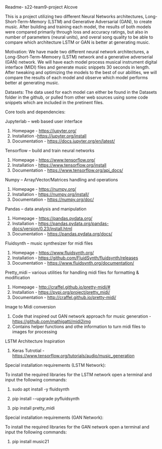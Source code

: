 Readme- s22-team9-project Alcove  
 
This is a project utilizing two different Neural Networks architectures, Long-Short-Term-Memory (LSTM) and Generative Adversarial (GAN), to create music. After building and training each model, the results of both models were compared primarily through loss and accuracy ratings, but also in number of parameters (neural units), and overal song quality to be able to compare which architecture LSTM or GAN is better at generating music. 

Motivation:
We have made two different neural network architectures, a Long-Short-Term-Memoery (LSTM) network and a generative adverserial (GAN) network.
We will have each model process musical instrument digital interface (MIDI) files and generate music snippets 30 seconds in length. After tweaking 
and optimizing the models to the best of our abilities, we will compare the results of each model and observe which model performs better at generating music. 

Datasets:
The data used for each model can either be found in the Datasets folder in the github, or pulled from other web sources using some code snippets which are 
included in the pretinent files. 

Core tools and dependencies:

Jupyterlab – web based user interface
1. Homepage - https://jupyter.org/
2. Installation -https://jupyter.org/install
3. Documentation - https://docs.jupyter.org/en/latest/

Tensorflow – build and train neural networks​
1. Homepage - https://www.tensorflow.org/
2. Installation - https://www.tensorflow.org/install
3. Documentation - https://www.tensorflow.org/api_docs/

Numpy – Array/Vector/Matrices handling and operations​
1. Homepage - https://numpy.org/
2. Installation - https://numpy.org/install/
3. Documentation - https://numpy.org/doc/

Pandas – data analysis and manipulation​
1. Homepage - https://pandas.pydata.org/
2. Installation - https://pandas.pydata.org/pandas-docs/version/0.23/install.html
3. Documentation - https://pandas.pydata.org/docs/

Fluidsynth – music synthesizer for midi files​
1. Homepage - https://www.fluidsynth.org/
2. Installation - https://github.com/FluidSynth/fluidsynth/releases
3. Documentation -  https://www.fluidsynth.org/documentation/

Pretty_midi – various utilities for handling midi files for formatting & modification
1. Homepage - http://craffel.github.io/pretty-midi/#
2. Installation - https://pypi.org/project/pretty_midi/
3. Documentation - http://craffel.github.io/pretty-midi/

Image to Midi conversion

1. Code that inspired out GAN network approach for music generation - https://github.com/mathigatti/midi2img
2. Contains helper functions and othe information to turn midi files to images for processing

LSTM Architecture Inspiration 
1. Keras Tutrotial - https://www.tensorflow.org/tutorials/audio/music_generation



Special installation requirements (LSTM Network):


 To install the required libraries for the LSTM network open a terminal and input the following commands:

  1. sudo apt install -y fluidsynth

  2. pip install --upgrade pyfluidsynth

  3. pip install pretty_midi


Special installation requirements (GAN Network):

 To install the required libraries for the GAN network open a terminal and input the following commands:

  1. pip install music21
